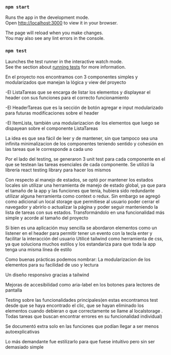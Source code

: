 ### `npm start`

Runs the app in the development mode.\
Open [http://localhost:3000](http://localhost:3000) to view it in your browser.

The page will reload when you make changes.\
You may also see any lint errors in the console.

### `npm test`

Launches the test runner in the interactive watch mode.\
See the section about [running tests](https://facebook.github.io/create-react-app/docs/running-tests) for more information.

En el proyecto nos encontramos con 3 componentes simples y modularizados que manejan la lógica y view del proyecto

-El ListaTareas que se encarga de listar los elementos y displayear el header con sus funciones para el correcto funcionamiento

-El HeaderTareas que es la sección de botón agregar e input modularizado para futuras modificaciones sobre el header

-El ItemLista, también una modularizacion de los elementos que luego se dispayean sobre el componente ListaTareas


La idea es que sea fácil de leer y de mantener, sin que tampoco sea una infinita minimalizacion de los componentes teniendo sentido y cohesión en las tareas que le corresponde a cada uno 

Por el lado del testing, se generaron 3 unit test para cada componente en el que se testean las tareas esenciales de cada componente. Se utilizó la librería react testing library para hacer los mismos

Con respecto al manejo de estados, se optó por mantener los estados locales sin utilizar una herramienta de manejo de estado global, ya que para el tamaño de la app y las funciones que tenía, hubiera sido redundante utilizar alguna herramienta como context o redux. Sin embargo se agregó como adicional un local storage que permitiese al usuario poder cerrar el navegador y abrirlo o 
actualizar la página y poder seguir manteniendo la lista de tareas con sus estados. Transformándolo en una funcionalidad más simple y acorde al tamaño del proyecto

Si bien es una aplicación muy sencilla se abordaron elementos como un listener en el header para permitir tener un evento con la tecla enter y facilitar la interacción del usuario
Utilicé tailwind como herramienta de css, ya que soluciona muchos estilos y los estandariza para que toda la app tenga una misma línea de estilo


Como buenas prácticas podemos nombrar:
La modularizacion de los elementos para su facilidad de uso y lectura

Un diseño responsivo gracias a tailwind 

Mejoras de accesibilidad como aria-label en los botones para lectores de pantalla

Testing sobre las funcionalidades principales(en estas encontramos test desde que se haya encontrado el clic, que se hayan eliminado los elementos cuando debieran o que correctamente se llame al localstorage . Todas tareas que buscan encontrar errores en su 
funcionalidad individual)

Se documentó extra solo en las funciones que podían llegar a ser menos autoexplicativas

Lo más demandante fue estilizarlo para que fuese intuitivo pero sin ser demasiado simple
